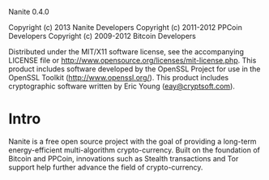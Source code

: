 Nanite 0.4.0

Copyright (c) 2013 Nanite Developers
Copyright (c) 2011-2012 PPCoin Developers
Copyright (c) 2009-2012 Bitcoin Developers

Distributed under the MIT/X11 software license, see the accompanying LICENSE file or http://www.opensource.org/licenses/mit-license.php.
This product includes software developed by the OpenSSL Project for use in the OpenSSL Toolkit (http://www.openssl.org/).  This product includes cryptographic software written by Eric Young (eay@cryptsoft.com).


# Intro
Nanite is a free open source project with the goal of providing a long-term energy-efficient multi-algorithm crypto-currency. Built on the foundation of Bitcoin and PPCoin, innovations such as Stealth transactions and Tor support help further advance the field of crypto-currency.
